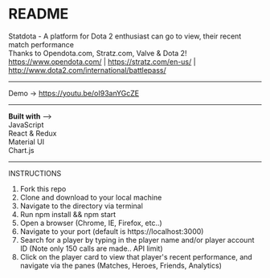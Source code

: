 # README

Statdota - A platform for Dota 2 enthusiast can go to view, their recent match performance </br>
Thanks to Opendota.com, Stratz.com, Valve & Dota 2!</br>
https://www.opendota.com/ | https://stratz.com/en-us/ | http://www.dota2.com/international/battlepass/ </br>
_______________
Demo -> https://youtu.be/oI93anYGcZE</br>
_______________
<b>Built with</b> --> </br>
  JavaScript</br>
  React & Redux</br>
  Material UI</br>
  Chart.js</br>
_______________
INSTRUCTIONS
1) Fork this repo
2) Clone and download to your local machine
3) Navigate to the directory via terminal
4) Run npm install && npm start
5) Open a browser (Chrome, IE, Firefox, etc..)
6) Navigate to your port (default is https://localhost:3000)
7) Search for a player by typing in the player name and/or player account ID (Note only 150 calls are made.. API limit)
8) Click on the player card to view that player's recent performance, and navigate via the panes (Matches, Heroes, Friends, Analytics)
